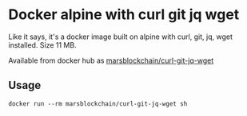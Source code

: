 # Docker alpine with curl git jq wget

Like it says, it's a docker image built on alpine with curl, git, jq, wget installed. Size 11 MB.

Available from docker hub as [marsblockchain/curl-git-jq-wget](https://hub.docker.com/r/marsblockchain/curl-git-jq-wget/)

## Usage

    docker run --rm marsblockchain/curl-git-jq-wget sh
